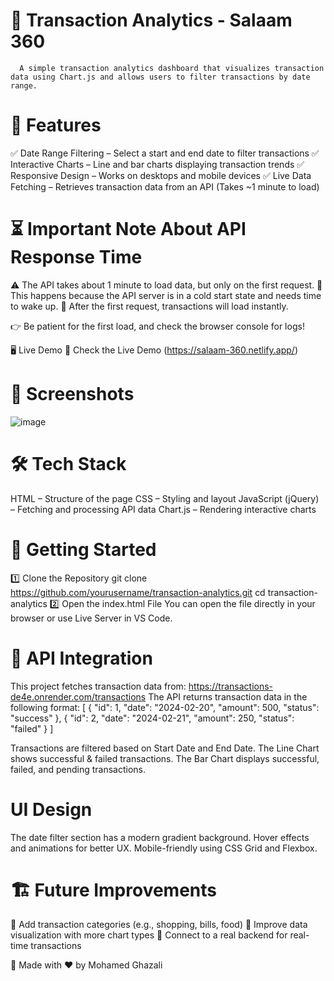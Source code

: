 # 🚀 Transaction Analytics - Salaam 360
      A simple transaction analytics dashboard that visualizes transaction data using Chart.js and allows users to filter transactions by date range.
      
# 📌 Features
✅ Date Range Filtering – Select a start and end date to filter transactions
✅ Interactive Charts – Line and bar charts displaying transaction trends
✅ Responsive Design – Works on desktops and mobile devices
✅ Live Data Fetching – Retrieves transaction data from an API (Takes ~1 minute to load)

# ⏳ Important Note About API Response Time
⚠️ The API takes about 1 minute to load data, but only on the first request.
🔹 This happens because the API server is in a cold start state and needs time to wake up.
🔹 After the first request, transactions will load instantly.

👉 Be patient for the first load, and check the browser console for logs!

🖥️ Live Demo
🔗 Check the Live Demo (https://salaam-360.netlify.app/)

# 📸 Screenshots
![image](https://github.com/user-attachments/assets/7009866e-8730-4319-95a8-f6d4108b5142)

# 🛠️ Tech Stack
  HTML – Structure of the page
  CSS – Styling and layout
  JavaScript (jQuery) – Fetching and processing API data
  Chart.js – Rendering interactive charts


# 🚀 Getting Started
1️⃣ Clone the Repository
  git clone https://github.com/yourusername/transaction-analytics.git
  cd transaction-analytics
2️⃣ Open the index.html File
  You can open the file directly in your browser or use Live Server in VS Code.


# 🔌 API Integration
This project fetches transaction data from: https://transactions-de4e.onrender.com/transactions
The API returns transaction data in the following format:
[
  {
    "id": 1,
    "date": "2024-02-20",
    "amount": 500,
    "status": "success"
  },
  {
    "id": 2,
    "date": "2024-02-21",
    "amount": 250,
    "status": "failed"
  }
]

Transactions are filtered based on Start Date and End Date.
The Line Chart shows successful & failed transactions.
The Bar Chart displays successful, failed, and pending transactions.

# UI Design
  The date filter section has a modern gradient background.
  Hover effects and animations for better UX.
  Mobile-friendly using CSS Grid and Flexbox.

# 🏗️ Future Improvements
🔹 Add transaction categories (e.g., shopping, bills, food)
🔹 Improve data visualization with more chart types
🔹 Connect to a real backend for real-time transactions

🎯 Made with ❤️ by Mohamed Ghazali

